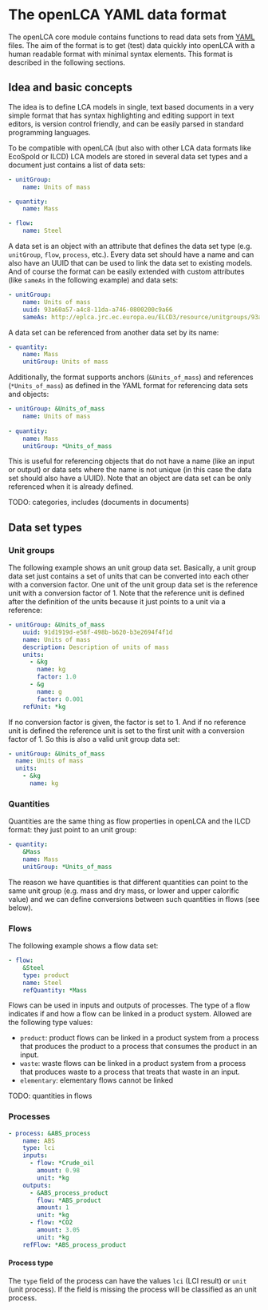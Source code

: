 The openLCA YAML data format
============================
The openLCA core module contains functions to read data sets from 
[YAML](http://www.yaml.org/) files. The aim of the format is to get (test) data 
quickly into openLCA with a human readable format with minimal syntax elements. 
This format is described in the following sections.

## Idea and basic concepts
The idea is to define LCA models in single, text based documents in a very 
simple format that has syntax highlighting and editing support in text editors, 
is version control friendly, and can be easily parsed in standard programming 
languages. 

To be compatible with openLCA (but also with other LCA data formats like 
EcoSpold or ILCD) LCA models are stored in several data set types and a document
just contains a list of data sets:

```yaml
- unitGroup:
    name: Units of mass

- quantity:
    name: Mass

- flow:
    name: Steel
```

A data set is an object with an attribute that defines the data set type (e.g.
`unitGroup`, `flow`, `process`, etc.). Every data set should have a name and can
also have an UUID that can be used to link the data set to existing models. And
of course the format can be easily extended with custom attributes (like 
`sameAs` in the following example) and data sets:

```yaml
- unitGroup:
    name: Units of mass
    uuid: 93a60a57-a4c8-11da-a746-0800200c9a66
    sameAs: http://eplca.jrc.ec.europa.eu/ELCD3/resource/unitgroups/93a60a57-a4c8-11da-a746-0800200c9a66
```

A data set can be referenced from another data set by its name:

```yaml
- quantity:
    name: Mass
    unitGroup: Units of mass
```

Additionally, the format supports anchors (`&Units_of_mass`) and references 
(`*Units_of_mass`) as defined in the YAML format for referencing data sets and 
objects:

```yaml
- unitGroup: &Units_of_mass
    name: Units of mass
    
- quantity:
    name: Mass
    unitGroup: *Units_of_mass
```

This is useful for referencing objects that do not have a name (like an input
or output) or data sets where the name is not unique (in this case the data set
should also have a UUID). Note that an object are data set can be only 
referenced when it is already defined.

TODO: categories, includes (documents in documents)


## Data set types

### Unit groups
The following example shows an unit group data set. Basically, a unit group 
data set just contains a set of units that can be converted into each other
with a conversion factor. One unit of the unit group data set is the reference
unit with a conversion factor of 1. Note that the reference unit is defined 
after the definition of the units because it just points to a unit via a 
reference:

```yaml
- unitGroup: &Units_of_mass
    uuid: 91d1919d-e58f-498b-b620-b3e2694f4f1d
    name: Units of mass
    description: Description of units of mass 
    units:
      - &kg
        name: kg
        factor: 1.0
      - &g
        name: g
        factor: 0.001
    refUnit: *kg
```

If no conversion factor is given, the factor is set to 1. And if no reference
unit is defined the reference unit is set to the first unit with a conversion
factor of 1. So this is also a valid unit group data set:

```yaml
- unitGroup: &Units_of_mass
  name: Units of mass
  units:
    - &kg
      name: kg
```

### Quantities
Quantities are the same thing as flow properties in openLCA and the ILCD format:
they just point to an unit group:

```yaml
- quantity:
    &Mass
    name: Mass
    unitGroup: *Units_of_mass
```

The reason we have quantities is that different quantities can point to the same
unit group (e.g. mass and dry mass, or lower and upper calorific value) and we
can define conversions between such quantities in flows (see below).

### Flows
The following example shows a flow data set:

```yaml
- flow:
    &Steel
    type: product
    name: Steel
    refQuantity: *Mass
```

Flows can be used in inputs and outputs of processes. The type of a flow 
indicates if and how a flow can be linked in a product system. Allowed are the
following type values:

* `product`: product flows can be linked in a product system from a process that
  produces the product to a process that consumes the product in an input.
* `waste`: waste flows can be linked in a product system from a process that 
  produces waste to a process that treats that waste in an input.
* `elementary`: elementary flows cannot be linked

TODO: quantities in flows

### Processes

```yaml
- process: &ABS_process
    name: ABS
    type: lci
    inputs:
      - flow: *Crude_oil
        amount: 0.98
        unit: *kg
    outputs:
      - &ABS_process_product
        flow: *ABS_product
        amount: 1
        unit: *kg
      - flow: *CO2
        amount: 3.05
        unit: *kg
    refFlow: *ABS_process_product
```

#### Process type
The `type` field of the process can have the values `lci` (LCI result) or `unit`
(unit process). If the field is missing the process will be classified as an
unit process.

